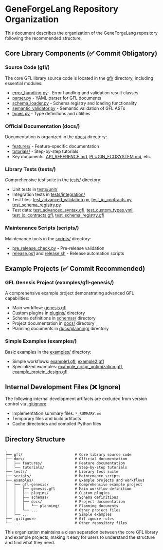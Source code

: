 # GeneForgeLang Repository Organization

This document describes the organization of the GeneForgeLang repository following the recommended structure.

## Core Library Components (✅ Commit Obligatory)

### Source Code (gfl/)
The core GFL library source code is located in the [gfl/](gfl/) directory, including essential modules:
- [error_handling.py](gfl/error_handling.py) - Error handling and validation result classes
- [parser.py](gfl/parser.py) - YAML parser for GFL documents
- [schema_loader.py](gfl/schema_loader.py) - Schema registry and loading functionality
- [semantic_validator.py](gfl/semantic_validator.py) - Semantic validation of GFL ASTs
- [types.py](gfl/types.py) - Type definitions and utilities

### Official Documentation (docs/)
Documentation is organized in the [docs/](docs/) directory:
- [features/](docs/features/) - Feature-specific documentation
- [tutorials/](docs/tutorials/) - Step-by-step tutorials
- Key documents: [API_REFERENCE.md](docs/API_REFERENCE.md), [PLUGIN_ECOSYSTEM.md](docs/PLUGIN_ECOSYSTEM.md), etc.

### Library Tests (tests/)
Comprehensive test suite in the [tests/](tests/) directory:
- Unit tests in [tests/unit/](tests/unit/)
- Integration tests in [tests/integration/](tests/integration/)
- Test files: [test_advanced_validation.py](test_advanced_validation.py), [test_io_contracts.py](test_io_contracts.py), [test_schema_registry.py](test_schema_registry.py)
- Test data: [test_advanced_syntax.gfl](test_advanced_syntax.gfl), [test_custom_types.yml](test_custom_types.yml), [test_io_contracts.gfl](test_io_contracts.gfl), [test_schema_registry.gfl](test_schema_registry.gfl)

### Maintenance Scripts (scripts/)
Maintenance tools in the [scripts/](scripts/) directory:
- [pre_release_check.py](scripts/pre_release_check.py) - Pre-release validation
- [release.ps1](scripts/release.ps1) and [release.sh](scripts/release.sh) - Release automation scripts

## Example Projects (✅ Commit Recommended)

### GFL Genesis Project (examples/gfl-genesis/)
A comprehensive example project demonstrating advanced GFL capabilities:
- Main workflow: [genesis.gfl](examples/gfl-genesis/genesis.gfl)
- Custom plugins in [plugins/](examples/gfl-genesis/plugins/) directory
- Schema definitions in [schemas/](examples/gfl-genesis/schemas/) directory
- Project documentation in [docs/](examples/gfl-genesis/docs/) directory
- Planning documents in [docs/planning/](examples/gfl-genesis/docs/planning/) directory

### Simple Examples (examples/)
Basic examples in the [examples/](examples/) directory:
- Simple workflows: [example1.gfl](examples/example1.gfl), [example2.gfl](examples/example2.gfl)
- Specialized examples: [example_crispr_optimization.gfl](example_crispr_optimization.gfl), [example_protein_design.gfl](example_protein_design.gfl)

## Internal Development Files (❌ Ignore)

The following internal development artifacts are excluded from version control via [.gitignore](.gitignore):
- Implementation summary files: `*_SUMMARY.md`
- Temporary files and build artifacts
- Cache directories and compiled Python files

## Directory Structure

```
.
├── gfl/                        # Core library source code
├── docs/                       # Official documentation
│   ├── features/               # Feature documentation
│   └── tutorials/              # Step-by-step tutorials
├── tests/                      # Library test suite
├── scripts/                    # Maintenance scripts
├── examples/                   # Example projects and workflows
│   ├── gfl-genesis/            # Comprehensive example project
│   │   ├── genesis.gfl         # Main workflow definition
│   │   ├── plugins/            # Custom plugins
│   │   ├── schemas/            # Schema definitions
│   │   ├── docs/               # Project documentation
│   │   │   └── planning/       # Planning documents
│   │   └── ...                 # Other project files
│   └── ...                     # Simple examples
├── .gitignore                  # Git ignore rules
└── ...                         # Other repository files
```

This organization maintains a clean separation between the core GFL library and example projects, making it easy for users to understand the structure and find what they need.
